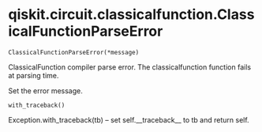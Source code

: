 # qiskit.circuit.classicalfunction.ClassicalFunctionParseError

<span id="undefined" />

`ClassicalFunctionParseError(*message)`

ClassicalFunction compiler parse error. The classicalfunction function fails at parsing time.

Set the error message.

<span id="undefined" />

`with_traceback()`

Exception.with\_traceback(tb) – set self.\_\_traceback\_\_ to tb and return self.
